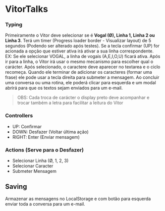 # VitorTalks

### Typing
Primeiramente o Vitor deve selecionar se é **Vogal (Ø), Linha 1, Linha 2 ou Linha 3**.
Terá um timer (Progress loader border - Visualizar layout) de 5 segundos (Podendo ser alterado após testes). Se a tecla confirmar (UP) for acionada a opção que estiver ativa irá ativar a sua linha correspondente. EX: Se ele selecionar VOGAL, a linha de vogais (A,E,I,O,U) ficará ativa.
Após ir para a linha, o Vitor irá usar o mesmo mecanismo para escolher qual o carácter. Após selecionado, o caractere deve aparecer no textarea e o ciclo recomeça.
Quando ele terminar de adicionar os caracteres (formar uma frase) ele pode usar a tecla direita para submeter a mensagem.
Ao concluir uma conversa ou uma rotina, ele poderá clicar para esquerda e um modal abrirá para que os textos sejam enviados para um e-mail.

> OBS: Cada troca de carácter o display preto deve acompanhar e trocar também a letra para facilitar a leitura do Vitor


### Controllers
- UP: Confirmar
- DOWN: Desfazer (Voltar última ação)
- RIGHT: Enter (Enviar mensagem)


### Actions (Serve para o Desfazer)
- Selecionar Linha (Ø, 1, 2, 3)
- Selecionar Caracter
- Submeter Mensagem


## Saving
Armazenar as mensagens no LocalStorage e com botão para esquerda enviar toda a conversa para um e-mail.

